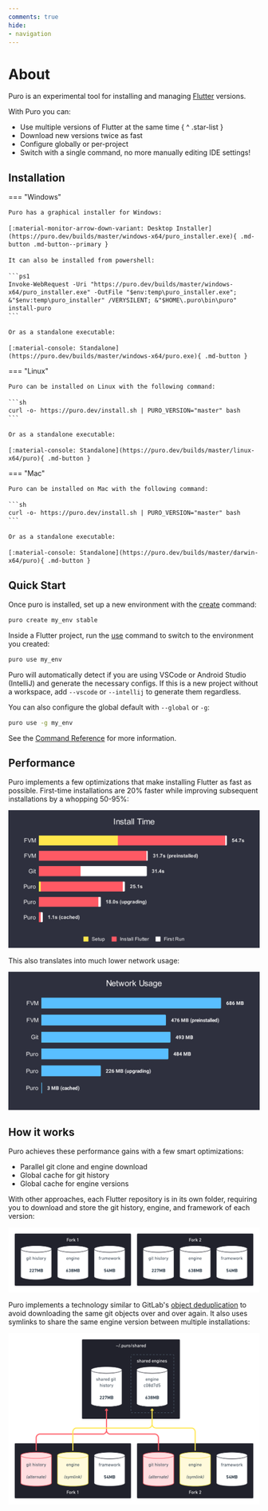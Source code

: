 ```yaml
---
comments: true
hide:
- navigation
---
```


# About

Puro is an experimental tool for installing and managing [Flutter](https://flutter.dev/) versions.

With Puro you can:

* Use multiple versions of Flutter at the same time
{ ^ .star-list }
* Download new versions twice as fast
* Configure globally or per-project
* Switch with a single command, no more manually editing IDE settings!

## Installation

=== "Windows"

    Puro has a graphical installer for Windows:

    [:material-monitor-arrow-down-variant: Desktop Installer](https://puro.dev/builds/master/windows-x64/puro_installer.exe){ .md-button .md-button--primary }

    It can also be installed from powershell:

    ```ps1
    Invoke-WebRequest -Uri "https://puro.dev/builds/master/windows-x64/puro_installer.exe" -OutFile "$env:temp\puro_installer.exe"; &"$env:temp\puro_installer" /VERYSILENT; &"$HOME\.puro\bin\puro" install-puro
    ```

    Or as a standalone executable:

    [:material-console: Standalone](https://puro.dev/builds/master/windows-x64/puro.exe){ .md-button }
    
=== "Linux"

    Puro can be installed on Linux with the following command:

    ```sh
    curl -o- https://puro.dev/install.sh | PURO_VERSION="master" bash
    ```

    Or as a standalone executable:

    [:material-console: Standalone](https://puro.dev/builds/master/linux-x64/puro){ .md-button }

=== "Mac"

    Puro can be installed on Mac with the following command:

    ```sh
    curl -o- https://puro.dev/install.sh | PURO_VERSION="master" bash
    ```

    Or as a standalone executable:

    [:material-console: Standalone](https://puro.dev/builds/master/darwin-x64/puro){ .md-button }

<script src="/javascript/os_detect.js"></script>

## Quick Start

Once puro is installed, set up a new environment with the [create](/reference/commands/#create) command:

```sh
puro create my_env stable
```

Inside a Flutter project, run the [use](/reference/commands/#use) command to switch to the environment you created:

```sh
puro use my_env
```

Puro will automatically detect if you are using VSCode or Android Studio (IntelliJ) and generate the necessary configs.
If this is a new project without a workspace, add `--vscode` or `--intellij` to generate them regardless.

You can also configure the global default with `--global` or `-g`:

```sh
puro use -g my_env
```

See the [Command Reference](/reference/commands/) for more information.

## Performance

Puro implements a few optimizations that make installing Flutter as fast as possible.
First-time installations are 20% faster while improving subsequent installations by a whopping 50-95%:

![](assets/install_time_comparison.svg)

This also translates into much lower network usage:

![](assets/network_usage_comparison.svg)

## How it works

Puro achieves these performance gains with a few smart optimizations:

* Parallel git clone and engine download
* Global cache for git history
* Global cache for engine versions

With other approaches, each Flutter repository is in its own folder, requiring you to download and store the git history, engine, and framework of each version:

![](assets/storage_without_puro.png)

Puro implements a technology similar to GitLab's [object deduplication](https://docs.gitlab.com/ee/development/git_object_deduplication.html) to avoid downloading the same git objects over and over again. It also uses symlinks to share the same engine version between multiple installations:

![](assets/storage_with_puro.png)